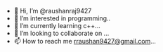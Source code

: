 - 👋 Hi, I’m @raushanraj9427
- 👀 I’m interested in programming..
- 🌱 I’m currently learning c++...
- 💞️ I’m looking to collaborate on ...
- 📫 How to reach me rraushan9427@gmail.com...

<!---
raushanraj9427/raushanraj9427 is a ✨ special ✨ repository because its `README.md` (this file) appears on your GitHub profile.
You can click the Preview link to take a look at your changes.
--->
